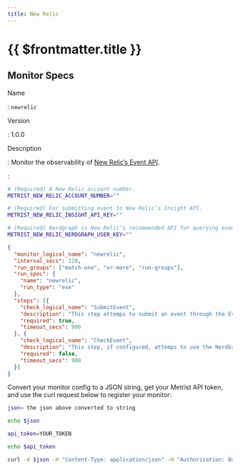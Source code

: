 ```yaml
---
title: New Relic
---
```


# {{ $frontmatter.title }}

## Monitor Specs

Name

: `newrelic`

Version

: 1.0.0

Description

: Monitor the observability of [New Relic’s Event API](https://docs.newrelic.com/docs/data-apis/ingest-apis/event-api/introduction-event-api/).

: &nbsp;


<!--@include: /parts/_1.md-->


<!--@include: /parts/_2.md-->


<!--@include: /parts/_3.md-->


```sh
# (Required) A New Relic account number.
METRIST_NEW_RELIC_ACCOUNT_NUMBER=""

# (Required) For submitting event to New Relic’s Insight API.
METRIST_NEW_RELIC_INSIGHT_API_KEY=""

# (Required) Nerdgraph is New Relic’s recommended API for querying events.
METRIST_NEW_RELIC_NERDGRAPH_USER_KEY=""
```

<!--@include: /parts/tips_env-vars.md -->


<!--@include: /parts/_4.md-->


```json
{
  "monitor_logical_name": "newrelic",
  "interval_secs": 120,
  "run_groups": ["match-one", "or-more", "run-groups"],
  "run_spec": {
    "name": "newrelic",
    "run_type": "exe"
  },
  "steps": [{
    "check_logical_name": "SubmitEvent",
    "description": "This step attemps to submit an event through the Event API.",
    "required": true,
    "timeout_secs": 900
  }, {
    "check_logical_name": "CheckEvent",
    "description": "This step, if configured, attemps to use the NerdGraph Graphql API to retrieve the event submitted in the previous step.",
    "required": false,
    "timeout_secs": 900
  }]
}
```

Convert your monitor config to a JSON string, get your Metrist API token, and use the curl request below to register your monitor:

```sh
json= the json above converted to string

echo $json

api_token=YOUR_TOKEN

echo $api_token

curl -d $json -H "Content-Type: application/json" -H "Authorization: Bearer $api_token" 'https://app.metrist.io/api/v0/monitor-config'

```

<!--@include: /parts/tips_api.md-->


<!--@include: /parts/_5.md-->


<!--@include: /parts/result.md-->